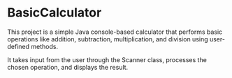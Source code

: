 # BasicCalculator
This project is a simple Java console-based calculator that performs basic operations like addition, subtraction, multiplication, and division using user-defined methods.

It takes input from the user through the Scanner class, processes the chosen operation, and displays the result. 
